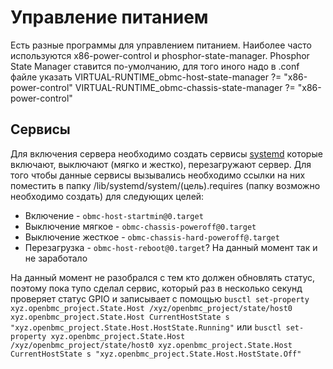 # Управление питанием
Есть разные программы для управлением питанием. Наиболее часто используются x86-power-control и phosphor-state-manager. Phosphor State Manager ставится по-умолчанию, для того иного надо в .conf файле указать
VIRTUAL-RUNTIME_obmc-host-state-manager ?= "x86-power-control"
VIRTUAL-RUNTIME_obmc-chassis-state-manager ?= "x86-power-control"
## Сервисы
Для включения сервера необходимо создать сервисы [systemd](https://github.com/openbmc/docs/blob/master/architecture/openbmc-systemd.md) которые включают, выключают (мягко и жестко), перезагружают сервер.
Для того чтобы данные сервисы вызывались необходимо ссылки на них поместить в папку /lib/systemd/system/(цель).requires (папку возможно необходимо создать) для следующих целей:
- Включение - `obmc-host-startmin@0.target`
- Выключение мягкое - `obmc-chassis-poweroff@0.target`
- Выключение жесткое - `obmc-chassis-hard-poweroff@.target`
- Перезагрузка - `obmc-host-reboot@0.target`? На данный момент так и не заработало


На данный момент не разобрался с тем кто должен обновлять статус, поэтому пока тупо сделал сервис, который раз в несколько секунд проверяет статус GPIO и записывает с помощью 
`busctl set-property xyz.openbmc_project.State.Host /xyz/openbmc_project/state/host0 xyz.openbmc_project.State.Host CurrentHostState s "xyz.openbmc_project.State.Host.HostState.Running"`
или `busctl set-property xyz.openbmc_project.State.Host /xyz/openbmc_project/state/host0 xyz.openbmc_project.State.Host CurrentHostState s "xyz.openbmc_project.State.Host.HostState.Off"`
